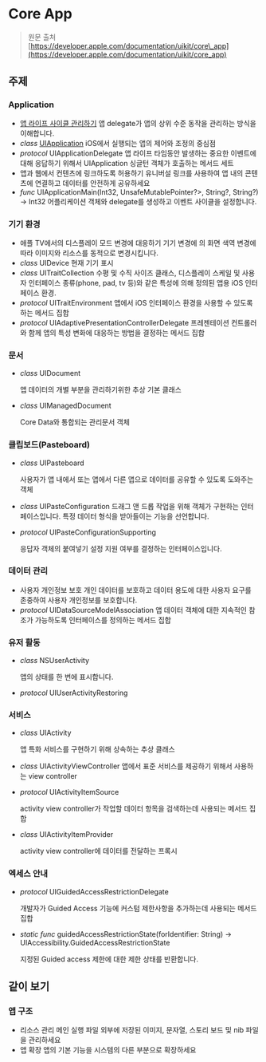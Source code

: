 # Core App

> 원문 출처  
> [https://developer.apple.com/documentation/uikit/core\_app](https://developer.apple.com/documentation/uikit/core_app)

## 주제

### Application

* [앱 라이프 사이클 관리하기](managing_your_app_s_life_cycle.md) 앱 delegate가 앱의 상위 수준 동작을 관리하는 방식을 이해합니다.
* _class_ [UIApplication](uiapplication.md) iOS에서 실행되는 앱의 제어와 조정의 중심점
* _protocol_ UIApplicationDelegate 앱 라이프 타임동안 발생하는 중요한 이벤트에 대해 응답하기 위해서 UIApplication 싱글턴 객체가 호출하는 메서드 세트
* 앱과 웹에서 컨텐츠에 링크하도록 허용하기 유니버설 링크를 사용하여 앱 내의 콘텐츠에 연결하고 데이터를 안전하게 공유하세요
* _func_ UIApplicationMain\(Int32, UnsafeMutablePointer?&gt;, String?, String?\) -&gt; Int32 어플리케이션 객체와 delegate를 생성하고 이벤트 사이클을 설정합니다.

### 기기 환경

* 애플 TV에서의 디스플레이 모드 변경에 대응하기 기기 변경에 의 화면 색역 변경에 따라 이미지와 리소스를 동적으로 변경시킵니다.
* _class_ UIDevice 현재 기기 표시
* _class_ UITraitCollection 수평 및 수직 사이즈 클래스, 디스플레이 스케일 및 사용자 인터페이스 종류\(phone, pad, tv 등\)와 같은 특성에 의해 정의된 앱용 iOS 인터페이스 환경.
* _protocol_ UITraitEnvironment 앱에서 iOS 인터페이스 환경을 사용할 수 있도록 하는 메서드 집합
* _protocol_ UIAdaptivePresentationControllerDelegate 프레젠테이션 컨트롤러와 함께 앱의 특성 변화에 대응하는 방법을 결정하는 메서드 집합

### 문서

* _class_ UIDocument

  앱 데이터의 개별 부분을 관리하기위한 추상 기본 클래스

* _class_ UIManagedDocument

  Core Data와 통합되는 관리문서 객체

### 클립보드\(Pasteboard\)

* _class_ UIPasteboard

  사용자가 앱 내에서 또는 앱에서 다른 앱으로 데이터를 공유할 수 있도록 도와주는 객체

* _class_ UIPasteConfiguration 드래그 앤 드롭 작업을 위해 객체가 구현하는 인터페이스입니다. 특정 데이터 형식을 받아들이는 기능을 선언합니다.
* _protocol_ UIPasteConfigurationSupporting

  응답자 객체의 붙여넣기 설정 지원 여부를 결정하는 인터페이스입니다.

### 데이터 관리

* 사용자 개인정보 보호 개인 데이터를 보호하고 데이터 용도에 대한 사용자 요구를 존중하여 사용자 개인정보를 보호합니다.
* _protocol_ UIDataSourceModelAssociation 앱 데이터 객체에 대한 지속적인 참조가 가능하도록 인터페이스를 정의하는 메서드 집합

### 유저 활동

* _class_ NSUserActivity

  앱의 상태를 한 번에 표시합니다.

* _protocol_ UIUserActivityRestoring

### 서비스

* _class_ UIActivity

  앱 특화 서비스를 구현하기 위해 상속하는 추상 클래스

* _class_ UIActivityViewController 앱에서 표준 서비스를 제공하기 위해서 사용하는 view controller
* _protocol_ UIActivityItemSource

  activity view controller가 작업할 데이터 항목을 검색하는데 사용되는 메서드 집합

* _class_ UIActivityItemProvider

  activity view controller에 데이터를 전달하는 프록시

### 엑세스 안내

* _protocol_ UIGuidedAccessRestrictionDelegate

  개발자가 Guided Access 기능에 커스텀 제한사항을 추가하는데 사용되는 메서드 집합

* _static func_ guidedAccessRestrictionState\(forIdentifier: String\) -&gt; UIAccessibility.GuidedAccessRestrictionState

  지정된 Guided access 제한에 대한 제한 상태를 반환합니다.

## 같이 보기

### 앱 구조

* 리소스 관리 메인 실행 파일 외부에 저장된 이미지, 문자열, 스토리 보드 및 nib 파일을 관리하세요
* 앱 확장 앱의 기본 기능을 시스템의 다른 부분으로 확장하세요



